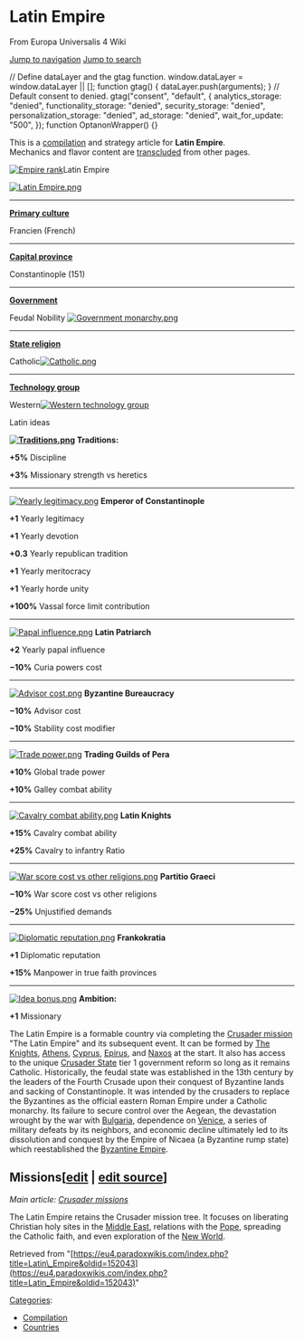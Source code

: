 Latin Empire
============

From Europa Universalis 4 Wiki

[Jump to navigation](#mw-sidebar-button) [Jump to search](#searchInput)

// Define dataLayer and the gtag function. window.dataLayer = window.dataLayer || \[\]; function gtag() { dataLayer.push(arguments); } // Default consent to denied. gtag("consent", "default", { analytics\_storage: "denied", functionality\_storage: "denied", security\_storage: "denied", personalization\_storage: "denied", ad\_storage: "denied", wait\_for\_update: "500", }); function OptanonWrapper() {}

This is a [compilation](/Category:Compilation "Category:Compilation") and strategy article for **Latin Empire**.  
Mechanics and flavor content are [transcluded](/Europa_Universalis_4_Wiki:Style#Duplication_of_information "Europa Universalis 4 Wiki:Style") from other pages.

[![Empire rank](/images/9/9d/Empire.png)](/Government_rank "Empire rank")Latin Empire

[![Latin Empire.png](/images/thumb/9/9c/Latin_Empire.png/330px-Latin_Empire.png)](/File:Latin_Empire.png)

* * *

**[Primary culture](/Culture "Culture")**

Francien (French)

* * *

**[Capital province](/Capital "Capital")**

Constantinople (151)

* * *

**[Government](/Government "Government")**

Feudal Nobility [![Government monarchy.png](/images/thumb/4/4d/Government_monarchy.png/24px-Government_monarchy.png)](/Monarchy "Monarchy")

* * *

**[State religion](/Religion "Religion")**

Catholic[![Catholic.png](/images/thumb/3/39/Catholic.png/24px-Catholic.png)](/Catholic "Catholic")

* * *

**[Technology group](/Technology_group "Technology group")**

Western[![Western technology group](/images/thumb/9/95/Western.png/24px-Western.png)](/Technology#Groups "Western technology group")

Latin ideas

 **[![Traditions.png](/images/thumb/5/57/Traditions.png/28px-Traditions.png)](/File:Traditions.png) Traditions:**

**+5%** Discipline

**+3%** Missionary strength vs heretics

* * *

[![Yearly legitimacy.png](/images/thumb/b/bc/Yearly_legitimacy.png/28px-Yearly_legitimacy.png)](/File:Yearly_legitimacy.png) **Emperor of Constantinople**

**+1** Yearly legitimacy

**+1** Yearly devotion

**+0.3** Yearly republican tradition

**+1** Yearly meritocracy

**+1** Yearly horde unity

**+100%** Vassal force limit contribution

* * *

[![Papal influence.png](/images/thumb/5/5f/Papal_influence.png/28px-Papal_influence.png)](/File:Papal_influence.png) **Latin Patriarch**

**+2** Yearly papal influence

**−10%** Curia powers cost

* * *

[![Advisor cost.png](/images/thumb/4/4d/Advisor_cost.png/28px-Advisor_cost.png)](/File:Advisor_cost.png) **Byzantine Bureaucracy**

**−10%** Advisor cost

**−10%** Stability cost modifier

* * *

[![Trade power.png](/images/thumb/1/10/Trade_power.png/28px-Trade_power.png)](/File:Trade_power.png) **Trading Guilds of Pera**

**+10%** Global trade power

**+10%** Galley combat ability

* * *

[![Cavalry combat ability.png](/images/thumb/d/dc/Cavalry_combat_ability.png/28px-Cavalry_combat_ability.png)](/File:Cavalry_combat_ability.png) **Latin Knights**

**+15%** Cavalry combat ability

**+25%** Cavalry to infantry Ratio

* * *

[![War score cost vs other religions.png](/images/thumb/5/5a/War_score_cost_vs_other_religions.png/28px-War_score_cost_vs_other_religions.png)](/File:War_score_cost_vs_other_religions.png) **Partitio Graeci**

**−10%** War score cost vs other religions

**−25%** Unjustified demands

* * *

[![Diplomatic reputation.png](/images/thumb/2/21/Diplomatic_reputation.png/28px-Diplomatic_reputation.png)](/File:Diplomatic_reputation.png) **Frankokratia**

**+1** Diplomatic reputation

**+15%** Manpower in true faith provinces

* * *

[![Idea bonus.png](/images/thumb/d/db/Idea_bonus.png/28px-Idea_bonus.png)](/File:Idea_bonus.png) **Ambition:**

**+1** Missionary

The Latin Empire is a formable country via completing the [Crusader mission](/Crusader_missions "Crusader missions") "The Latin Empire" and its subsequent event. It can be formed by [The Knights](/The_Knights "The Knights"), [Athens](/Athens "Athens"), [Cyprus](/Cyprus "Cyprus"), [Epirus](/Epirus "Epirus"), and [Naxos](/Naxos "Naxos") at the start. It also has access to the unique [Crusader State](/Crusader_State "Crusader State") tier 1 government reform so long as it remains Catholic. Historically, the feudal state was established in the 13th century by the leaders of the Fourth Crusade upon their conquest of Byzantine lands and sacking of Constantinople. It was intended by the crusaders to replace the Byzantines as the official eastern Roman Empire under a Catholic monarchy. Its failure to secure control over the Aegean, the devastation wrought by the war with [Bulgaria](/Bulgaria "Bulgaria"), dependence on [Venice](/Venice "Venice"), a series of military defeats by its neighbors, and economic decline ultimately led to its dissolution and conquest by the Empire of Nicaea (a Byzantine rump state) which reestablished the [Byzantine Empire](/Byzantium "Byzantium").

Missions\[[edit](/index.php?title=Latin_Empire&veaction=edit&section=1 "Edit section: Missions") | [edit source](/index.php?title=Latin_Empire&action=edit&section=1 "Edit section: Missions")\]
------------------------------------------------------------------------------------------------------------------------------------------------------------------------------------------------

_Main article: [Crusader missions](/Crusader_missions "Crusader missions")_  

The Latin Empire retains the Crusader mission tree. It focuses on liberating Christian holy sites in the [Middle East](/Middle_East "Middle East"), relations with the [Pope](/The_Papal_State "The Papal State"), spreading the Catholic faith, and even exploration of the [New World](/New_World "New World").

Retrieved from "[https://eu4.paradoxwikis.com/index.php?title=Latin\_Empire&oldid=152043](https://eu4.paradoxwikis.com/index.php?title=Latin_Empire&oldid=152043)"

[Categories](/Special:Categories "Special:Categories"):

*   [Compilation](/Category:Compilation "Category:Compilation")
*   [Countries](/Category:Countries "Category:Countries")